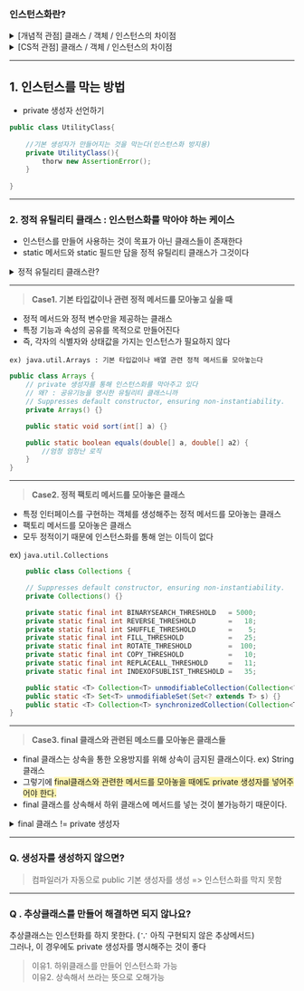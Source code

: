 ### 인스턴스화란? 
<details>
<summary>[개념적 관점] 클래스 / 객체 / 인스턴스의 차이점</summary>
![image](https://github.com/woowacourse-6th-book-study/2024-effective-java/assets/148152234/48153add-6b9c-4062-964b-5ea202d759d6)

**클래스**
- 객체를 생성하는 일종의 설계도
- 붕어빵(인스턴스)를 만들기 위한 일종의 틀
- 속성(필드)와 동작(메서드)로 이루어진다

**객체**
- 자신의 속성을 가지고 있고, 다른 것과 식별가능 한 것

**인스턴스**
- 소프트웨어 내에서 구현한 실체
- 설계도(붕어빵 틀)를 따라 생성된 객체 하나하나에 해당

---
![image](https://github.com/woowacourse-6th-book-study/2024-effective-java/assets/148152234/9844bd2c-1672-482c-88a6-6b8ad0aaf945)

#### [몇가지 짚고 넘어갈 점]

<u>1. 객체는 클래스의 상위개념이다.</u>
- 클래스는 객체를 구현하는 하나의 방식이다.
- 객체를 소프트웨어 세계로 옮기는 방식은 꼭 클래스가 아니어도 된다.
   
   
<u>2. 인스턴스와 객체는 다른 개념이다.</u>
- 객체는 자신 고유의 속성을 가지는 대상이다.
- 그 객체를 구현한 설계도가 클래스이다.
- 그 설계도인 클래스를 통해 메모리에 할당한(실체화) 데이터가 인스턴스이다.

즉, 객체의 속성과 행동을 클래스라는 설계도로 표현하고,   
그 <span style = "color:red">속성과 행동을 가지는 실체적 메모리 개체들이 인스턴스</span>이다.
</details>
<details>

<summary>[CS적 관점] 클래스 / 객체 / 인스턴스의 차이점</summary>
<br>
![image](https://github.com/woowacourse-6th-book-study/2024-effective-java/assets/148152234/4f62737f-d498-48d5-9f7d-3a3a342c469f)

**메서드 영역(Method Area)**
- 메서드에 대한 정보
- 정적 변수/ 메서드에 대한 정보
- 멤버변수 이름, 접근제어자, 타입등 클래스에 대한 정보
<br>
  
**호출스택(Call Stack)**
- 메서드 수행에 필요한 메모리 공간을 할당받고 작업 완료 후 반환
<br>

**힙(Heap)**
- 인스턴스가 생성되는 동적 할당 공간
- 인스턴스 변수를 관리
  ​
  여기서 인스턴스 변수들은 힙영역에서 관리하고  
  ​클래스나 정적필드에 있는 정보들은 메서드 영역에서 관리한다는 사실을 기억하자

---

​그럼 CS 관점에서의 인스턴스화를 해석해보자  
​
```java
Person bro = new Person("bro");
Person coli = new Person("coli");
```
​
Person : <span style="background-color:#fff5b1">클래스 영역</span>에 Person 클래스가 로드된다

new Person() : 생성자로 인스턴스가 생성되어 <span style="background-color:#fff5b1">힙 메모리</span>에 로드된다

coli(참조변수) : <span style="background-color:#fff5b1">스택영역</span>에 로드되어 힙 메모리 영역에 저장된 인스턴스 주소값을 가리킨다

---

여기서 인스턴스화에 대한 인사이트를 가질 수 있다
> * 인스턴스화는 힙 메모리에 인스턴스가 로드되는 과정을 뜻한다.   
> * 인스턴스화는 생성자로 인해 시발된다.   
> * 즉, 생성자를 호출할 수 없다면 인스턴스화가 되지 않는다.

<br>
그렇게 해서 나온 문장이 item4이다

### "인스턴스화를 막으려거든 private 생성자를 사용하라"
</details>

---
## **1. 인스턴스를 막는 방법**
- private 생성자 선언하기

```java
public class UtilityClass{
    
    //기본 생성자가 만들어지는 것을 막는다(인스턴스화 방지용)
    private UtilityClass(){
        thorw new AssertionError();
    }
    
}
```

---
### **2. 정적 유틸리티 클래스 : 인스턴스화를 막아야 하는 케이스**

- 인스턴스를 만들어 사용하는 것이 목표가 아닌 클래스들이 존재한다  
- static 메서드와 static 필드만 담을 정적 유틸리티 클래스가 그것이다  

<details>
<summary> 정적 유틸리티 클래스란?</summary>

정적 유틸리티 클래스는 다음 3가지 특징을 포함한다
> * static : 모든 변수와 메서드는 정적(static)이다
> * stateless : 상태를 가지지 않는다(인스턴스 변수를 가지지 않는다)
> * 상속되지 않는다. by final class / private 생성자

```
용도1. 모든 클래스간의 공유할 전역변수를 만들고자 할 때
용도2. 모든 클래스에서 자주 사용되는 Utility 메소드를 모아놓을 때
```
**>> 그럼 이제 정적 유틸리티 클래스가 왜 인스턴스화가 필요없는 클래스인지 알 수 있다**
 - 인스턴스화는 CS관점으로 "힙 영역에 인스턴스라는 메모리를 할당하는 행위" 이다. 
 - 힙영역에서는 인스턴스 변수와 런타임에 변할 수 있는 정보를 담당한다 
 - 정적 유틸리티 클래스가 가진 정보 중 <span style="background-color:#fff5b1">힙영역이 관리할 정보는 존재하지 않는다</span> 
 - => 그렇기에 인스턴스화에 대한 유인이 없다
</details>
<hr>

> **Case1. 기본 타입값이나 관련 정적 메서드를 모아놓고 싶을 때**

- 정적 메서드와 정적 변수만을 제공하는 클래스 
- 특정 기능과 속성의 공유를 목적으로 만들어진다 
- 즉, 각자의 식별자와 상태값을 가지는 인스턴스가 필요하지 않다

`ex) java.util.Arrays : 기본 타입값이나 배열 관련 정적 메서드를 모아놓는다`

``` java
public class Arrays {
    // private 생성자를 통해 인스턴스화를 막아주고 있다
    // 왜? : 공유기능을 명시한 유틸리티 클래스니까
    // Suppresses default constructor, ensuring non-instantiability.
    private Arrays() {}

    public static void sort(int[] a) {}

    public static boolean equals(double[] a, double[] a2) {
        //엄청 엄청난 로직
    }
}
```

<hr>

> **Case2. 정적 팩토리 메서드를 모아놓은 클래스**
- 특정 인터페이스를 구현하는 객체를 생성해주는 정적 메서드를 모아놓는 클래스 
- 팩토리 메서드를 모아놓은 클래스 
- 모두 정적이기 때문에 인스턴스화를 통해 얻는 이득이 없다

ex) `java.util.Collections`

```java
    public class Collections {

    // Suppresses default constructor, ensuring non-instantiability.
    private Collections() {}

    private static final int BINARYSEARCH_THRESHOLD   = 5000;
    private static final int REVERSE_THRESHOLD        =   18;
    private static final int SHUFFLE_THRESHOLD        =    5;
    private static final int FILL_THRESHOLD           =   25;
    private static final int ROTATE_THRESHOLD         =  100;
    private static final int COPY_THRESHOLD           =   10;
    private static final int REPLACEALL_THRESHOLD     =   11;
    private static final int INDEXOFSUBLIST_THRESHOLD =   35;

    public static <T> Collection<T> unmodifiableCollection(Collection<? extends T> c) {}
    public static <T> Set<T> unmodifiableSet(Set<? extends T> s) {}
    public static <T> Collection<T> synchronizedCollection(Collection<T> c) {}
}
```

---

> **Case3. final 클래스와 관련된 메소드를 모아놓은 클래스들**
-  final 클래스는 상속을 통한 오용방지를 위해 상속이 금지된 클래스이다. ex) String 클래스
- 그렇기에 <span style="background-color:#fff5b1">final클래스와 관련한 메서드를 모아놓을 때<span>에도 private 생성자를 넣어주어야 한다.
-  final 클래스를 상속해서 하위 클래스에 메서드를 넣는 것이 불가능하기 때문이다.

<details>

<summary> final 클래스 != private 생성자 </summary>

- 다음 위의 문장은 `final 클래스라고 private 생성자를 넣어주라는 의미가 아니다.` 
- final 클래스의 생성자가 외부에 호출될 필요가 있다면 당연히 생성자를 public으로 열어주어야 한다. 
   

- 예를 들어 사용자가 입력한 이름을 가진 Animal 객체를 상속한 final 클래스 Dog이 있다고 가정해보자
```java
public class Animal {
        private String name;

        public Animal(String name) {
                this.name = name;
        }
}


public final class Dog extends Animal{

    public static void bark(){
        //개 짖는 소리좀 안나게 해라
    }
}
```

여기서 Dog의 <span style="background-color:#fff5b1">생성자를 private으로 막아두면 상위 클래스인 Animal의 name을 받아줄 수 없다.</span>
하위 클래스의 생성은 상위 클래스의 생성이 보장되어야 가능하므로 검사오류가 뜬다
![image](https://github.com/woowacourse-6th-book-study/2024-effective-java/assets/148152234/ed2ea90d-1ff7-4271-a57d-6a989a0a635b)

그럼 여기서 말하는 **인스턴스화가 불필요한 final 클래스**는 무엇일까?
   
문장을 다시보자   
-  final 클래스는 상속을 통한 오용방지를 위해 상속이 금지된 클래스이다. ex) String 클래스
- 그렇기에 final클래스와 관련한 메서드를 모아놓을 때에도 private 생성자를 넣어주어야 한다. 
- final 클래스를 상속해서 하위 클래스에 메서드를 넣는 것이 불가능하기 때문이다.

이는 <span style="background-color:#fff5b1">정적 유틸리티 클래스로의 기능을 하는 final 클래스</span>를 함의한다.

> **해석1. final 클래스는 상속이 금지된 클래스이다**
> final 클래스가 다른 클래스를 상속받지 않고, 그 자체로 존재한다면 더이상 상속되지 못하고 final 클래스는 상위 클래스로의 지위를 갖지 못한다. 이는 하위 클래스가 이 클래스의 생성자를 호출할 일이 없다는 것을 의미한다.

<br>

> **해석2. final 클래스와 관련된 메서드를 모아놓은 클래스**
> 상태가 없음을 함의한다. 즉 공유되는 기능만을 모아놓은 클래스이다

<br>

> **해석3. 상속이 안되므로 오버라이딩 할 수 없다**
> 상속으로 인해 런타임에서 메서드 오버라이딩에 대해 판단하는 상황이 발생하지 않는다
> 즉 메서드가 정적으로 고정되어 있다

그렇기에 이 클래스는 정적 유틸리티 클래스를 함의하는 final 클래스임을 알 수 있다

예를 들어 `jUnit의 StringUtils 클래스`와 같은 정적 유틸리티 클래스를 들 수 있다
![image](https://github.com/woowacourse-6th-book-study/2024-effective-java/assets/148152234/b0088750-2f49-422f-8a51-eee6684eb054)

</details>

---

### **Q. 생성자를 생성하지 않으면?**

> 컴파일러가 자동으로 public 기본 생성자를 생성 => 인스턴스화를 막지 못함
​
---

### **Q . 추상클래스를 만들어 해결하면 되지 않나요?**

추상클래스는 인스턴화를 하지 못한다. (∵ 아직 구현되지 않은 추상메서드)  
그러나, 이 경우에도 private 생성자를 명시해주는 것이 좋다

> 이유1. 하위클래스를 만들어 인스턴스화 가능  
> 이유2. 상속해서 쓰라는 뜻으로 오해가능
